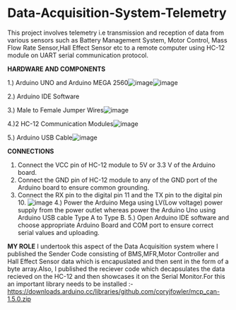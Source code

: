 # Data-Acquisition-System-Telemetry
This project involves telemetry i.e transmission and reception of data from various sensors such as Battery Management System, Motor Control, Mass Flow Rate Sensor,Hall Effect Sensor etc to a remote computer using HC-12 module on UART serial communication protocol.

**HARDWARE AND COMPONENTS**

1.) Arduino UNO and Arduino MEGA 2560![image](https://github.com/ayushjain143/Data-Acquisition-System-Telemetry/assets/73123555/0f06e3af-20a4-41c7-8d73-c9c606b114d0)![image](https://github.com/ayushjain143/Data-Acquisition-System-Telemetry/assets/73123555/5469b42f-dd0f-4ecf-92c6-8708bc7571b0)

2.) Arduino IDE Software

3.) Male to Female Jumper Wires![image](https://github.com/ayushjain143/Data-Acquisition-System-Telemetry/assets/73123555/6eec20c1-000f-4a33-bd56-82944140a900)

4.)2 HC-12 Communication Modules![image](https://github.com/ayushjain143/Data-Acquisition-System-Telemetry/assets/73123555/05a95151-1ed3-4961-bf92-27adc7d1bead)

5.) Arduino USB Cable![image](https://github.com/ayushjain143/Data-Acquisition-System-Telemetry/assets/73123555/97e8950f-8e31-4c38-9690-175021e1a20c)

**CONNECTIONS**
1. Connect the VCC pin of HC-12 module to 5V or 3.3 V of the Arduino board.
2. Connect the GND pin of HC-12 module to any of the GND port of the Arduino board to ensure common grounding.
3. Connect the RX pin to the digital pin 11 and the TX pin to the digital pin 10.
   ![image](https://github.com/ayushjain143/Data-Acquisition-System-Telemetry/assets/73123555/c0899c1b-8e35-4ae0-bdbc-20140044ea07)
4.) Power the Arduino Mega using LV(Low voltage) power supply from the power outlet whereas power the Arduino Uno using Arduino USB cable Type A to Type B.
5.) Open Arduino IDE software and choose appropriate Arduino Board and COM port to ensure correct serial values and uploading.

**MY ROLE**
I undertook this aspect of the Data Acquisition system where I published the Sender Code consisting of BMS,MFR,Motor Controller and Hall Effect Sensor data which is encapuslated and then sent in the form of a byte array.Also, I published the reciever code which decapsulates the data recieved on the HC-12 and then showcases it on the Serial Monitor.For this an important library needs to be installed :-https://downloads.arduino.cc/libraries/github.com/coryjfowler/mcp_can-1.5.0.zip







